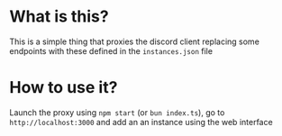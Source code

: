 # What is this?

This is a simple thing that proxies the discord client replacing some endpoints
with these defined in the `instances.json` file

# How to use it?

Launch the proxy using `npm start` (or `bun index.ts`), go to
`http://localhost:3000` and add an an instance using the web interface
